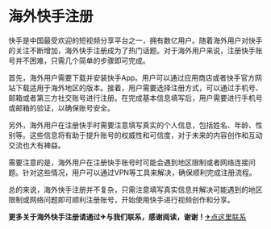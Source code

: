 # 海外快手注册

快手是中国最受欢迎的短视频分享平台之一，拥有数亿用户。随着海外用户对快手的关注不断增加，海外快手注册成为了热门话题。对于海外用户来说，注册快手账号并不困难，只需几个简单的步骤即可完成。

首先，海外用户需要下载并安装快手App。用户可以通过应用商店或者快手官方网站下载适用于海外地区的版本。接着，用户需要选择注册方式，可以通过手机号、邮箱或者第三方社交账号进行注册。在完成基本信息填写后，用户需要进行手机号或邮箱的验证，以确保账号安全。

另外，海外用户在注册快手时需要注意填写真实的个人信息，包括姓名、年龄、性别等。这些信息将有助于提升账号的权威性和可信度，对于未来的内容创作和互动交流也大有裨益。

需要注意的是，海外用户在注册快手账号时可能会遇到地区限制或者网络连接问题。针对这些情况，用户可以通过VPN等工具来解决，确保顺利完成注册流程。

总的来说，海外快手注册并不复杂，只需注意填写真实信息并解决可能遇到的地区限制或网络问题即可顺利注册账号，开始使用快手进行视频创作和分享。

**更多关于海外快手注册请通过✈与我们联系，感谢阅读，谢谢！**[✈点这里联系](https://ss.k02.cc)